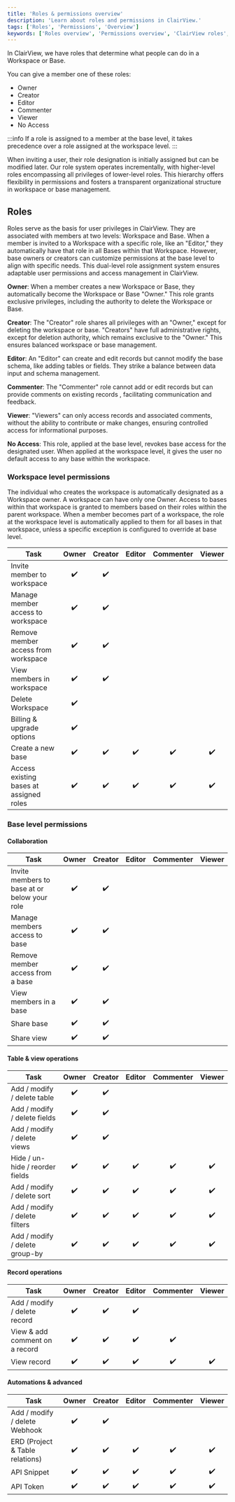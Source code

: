 ```yaml
---
title: 'Roles & permissions overview'
description: 'Learn about roles and permissions in ClairView.'
tags: ['Roles', 'Permissions', 'Overview']
keywords: ['Roles overview', 'Permissions overview', 'ClairView roles', 'ClairView permissions', 'ClairView roles overview', 'ClairView permissions overview']
---
```



In ClairView, we have roles that determine what people can do in a Workspace or Base. 

You can give a member one of these roles: 
* Owner
* Creator 
* Editor
* Commenter 
* Viewer
* No Access

:::info
If a role is assigned to a member at the base level, it takes precedence over a role assigned at the workspace level.
:::

When inviting a user, their role designation is initially assigned but can be modified later. Our role system 
operates incrementally, with higher-level roles encompassing all privileges of lower-level roles. 
This hierarchy offers flexibility in permissions and fosters a transparent organizational structure 
in workspace or base management.

## Roles
Roles serve as the basis for user privileges in ClairView. They are associated with members at two levels: 
Workspace and Base. When a member is invited to a Workspace with a specific role, like an "Editor," they 
automatically have that role in all Bases within that Workspace. However, base owners or creators can customize 
permissions at the base level to align with specific needs. This dual-level role assignment system 
ensures adaptable user permissions and access management in ClairView.

**Owner**: When a member creates a new Workspace or Base, they automatically become the Workspace or Base "Owner." 
This role grants exclusive privileges, including the authority to delete the Workspace or Base.

**Creator**: The "Creator" role shares all privileges with an "Owner," except for deleting the workspace or base. 
"Creators" have full administrative rights, except for deletion authority, which remains exclusive to the "Owner." 
This ensures balanced workspace or base management.

**Editor**: An "Editor" can create and edit records but cannot modify the base schema, 
like adding tables or fields. They strike a balance between data input and schema management.

**Commenter**: The "Commenter" role cannot add or edit records but can provide comments on existing records
, facilitating communication and feedback.

**Viewer**: "Viewers" can only access records and associated comments, without the ability to contribute
or make changes, ensuring controlled access for informational purposes.

**No Access**: This role, applied at the base level, revokes base access for the designated user. When applied at the workspace level, it gives the user no default access to any base within the workspace.


### Workspace level permissions
The individual who creates the workspace is automatically designated as a Workspace owner. 
A workspace can have only one Owner. Access to bases within that workspace is granted to members based on their roles
within the parent workspace. When a member becomes part of a workspace, the role at the workspace level is
automatically applied to them for all bases in that workspace, unless a specific exception is configured 
to override at base level.

| Task                                    | Owner | Creator | Editor | Commenter | Viewer |
|-----------------------------------------|:-----:|:-------:|:------:|:---------:|:------:|
| Invite member to workspace              |  ✔️   |   ✔️    |        |           |        |
| Manage member access to workspace       |  ✔️   |   ✔️    |        |           |        |
| Remove member access from workspace     |  ✔️   |   ✔️    |        |           |        |
| View members in workspace               |  ✔️   |   ✔️    |        |           |        |
| Delete Workspace                        |  ✔️   |    ️    |        |           |        |
| Billing & upgrade options               |  ✔️   |    ️    |        |           |        |
| Create a new base                       |  ✔️   |   ✔️    |   ✔️   |    ✔️     |   ✔️   |
| Access existing bases at assigned roles |  ✔️   |   ✔️    |   ✔️   |    ✔️     |   ✔️   |


### Base level permissions

#### Collaboration
| Task                                         | Owner | Creator | Editor | Commenter | Viewer |
|----------------------------------------------|:-----:|:-------:|:------:|:---------:|:------:|
| Invite members to base at or below your role |  ✔️   |   ✔️    |        |           |        |
| Manage members access to base                |  ✔️   |   ✔️    |        |           |        |
| Remove member access from a base             |  ✔️   |   ✔️    |        |           |        |
| View members in a base                       |  ✔️   |   ✔️    |        |           |        |
| Share base                                   |  ✔️   |   ✔️    |        |           |        |
| Share view                                   |  ✔️   |   ✔️    |        |           |        |

#### Table & view operations
| Task                            | Owner | Creator | Editor | Commenter | Viewer |
|---------------------------------|:-----:|:-------:|:------:|:---------:|:------:|
| Add / modify / delete table     |  ✔️   |   ✔️    |        |           |        |
| Add / modify / delete fields    |  ✔️   |   ✔️    |        |           |        |
| Add / modify / delete views     |  ✔️   |   ✔️    |        |           |        |
| Hide / un-hide / reorder fields |  ✔️   |   ✔️    |   ✔️   |    ✔️     |   ✔️   |
| Add / modify / delete sort      |  ✔️   |   ✔️    |   ✔️   |    ✔️     |   ✔️   |
| Add / modify / delete filters   |  ✔️   |   ✔️    |   ✔️   |    ✔️     |   ✔️   |
| Add / modify / delete group-by  |  ✔️   |   ✔️    |   ✔️   |    ✔️     |   ✔️   |

#### Record operations
| Task                            | Owner | Creator | Editor | Commenter | Viewer |
|---------------------------------|:-----:|:-------:|:------:|:---------:|:------:|
| Add / modify / delete record    |  ✔️   |   ✔️    |   ✔️   |           |        |
| View & add comment on a record  |  ✔️   |   ✔️    |   ✔️   |    ✔️     |        |
| View record                     |  ✔️   |   ✔️    |   ✔️   |    ✔️     |   ✔️   |

#### Automations & advanced  
| Task                            | Owner | Creator | Editor | Commenter | Viewer |
|---------------------------------|:-----:|:-------:|:------:|:---------:|:------:|
| Add / modify / delete Webhook   |  ✔️   |   ✔️    |        |           |        |
| ERD (Project & Table relations) |  ✔️   |   ✔️    |   ✔️   |    ✔️     |   ✔️   |
| API Snippet                     |  ✔️   |   ✔️    |   ✔️   |    ✔️     |   ✔️   |
| API Token                       |  ✔️   |   ✔️    |   ✔️   |    ✔️     |   ✔️   |




